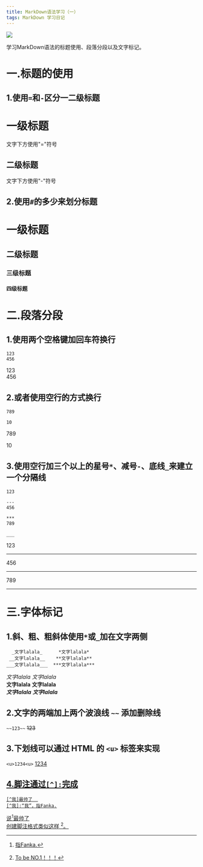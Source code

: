 ```yaml
---
title: MarkDown语法学习（一）
tags: MarkDown 学习日记
---
```


![](https://pan.qia.icu/images/2020/08/22/Qgqk7txaxN/i%E2%99%A5markdown.jpg)

学习MarkDown语法的标题使用、段落分段以及文字标记。  

<!--more-->

一.标题的使用
=============

1.使用`=`和`-`区分一二级标题
---------------------------

一级标题
========  
文字下方使用"="符号  

二级标题
-------  
文字下方使用"-"符号  


2.使用`#`的多少来划分标题
----------------------  
# 一级标题  
## 二级标题  
### 三级标题  
#### 四级标题  


二.段落分段
=============

1.使用两个空格键加回车符换行
--------------------------

```
123  
456
```
123  
456

2.或者使用空行的方式换行
-----------------------

```
789

10
```
789

10

3.使用空行加三个以上的星号`*`、减号`-`、底线`_`来建立一个分隔线
----------------------------

```
123

---
456

***
789

___
```
123

---
456

***
789

___

三.字体标记
=======

1.斜、粗、粗斜体使用`*`或`_`加在文字两侧
---------------------------  
```
  _文字lalala_      *文字lalala*
 __文字lalala__    **文字lalala**
___文字lalala___  ***文字lalala***
```
_文字lalala_  *文字lalala*  
__文字lalala__  **文字lalala**  
___文字lalala___  ***文字lalala***  

2.文字的两端加上两个波浪线 `~~` 添加删除线
-----------------------------  
`~~123~~` ~~123~~

3.下划线可以通过 HTML 的 `<u>` 标签来实现
------------------------------------  
`<u>1234<u>` <u>1234<u>

4.脚注通过`[^]:`完成
---------------------------------  

```
[^我]最帅了  
[^我]:“我”，指Fanka.
``` 
说[^我]最帅了  
创建脚注格式类似这样 [^RUN]。



[^我]: 指Fanka.
[^RUN]: To be NO.1！！！

